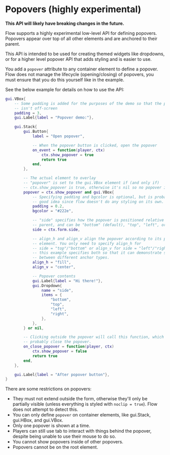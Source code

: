 # Popovers (highly experimental)

**This API will likely have breaking changes in the future.**

Flow supports a highly experimental low-level API for defining popovers.
Popovers appear over top of all other elements and are anchored to their parent.

This API is intended to be used for creating themed widgets like dropdowns, or
for a higher level popover API that adds styling and is easier to use.

You add a `popover` attribute to any container element to define a popover.
Flow does not manage the lifecycle (opening/closing) of popovers, you must
ensure that you do this yourself like in the example.

See the below example for details on how to use the API:

```lua
gui.VBox{
    -- Some padding is added for the purposes of the demo so that the popup
    -- isn't off-screen
    padding = 3,
    gui.Label{label = "Popover demo:"},

    gui.Stack{
        gui.Button{
            label = "Open popover",

            -- When the popover button is clicked, open the popover
            on_event = function(player, ctx)
                ctx.show_popover = true
                return true
            end,
        },

        -- The actual element to overlay
        -- "popover" is set to the gui.VBox element if (and only if)
        -- ctx.show_popover is true, otherwise it's nil so no popover is shown.
        popover = ctx.show_popover and gui.VBox{
            -- Specifying padding and bgcolor is optional, but is probably a
            -- good idea since flow doesn't do any styling on its own.
            padding = 0.2,
            bgcolor = "#222e",

            -- "side" specifies how the popover is positioned relative to the
            -- parent, and can be "bottom" (default), "top", "left", or "right".
            side = ctx.form.side,

            -- align_h and align_v align the popover according to its parent
            -- element. You only need to specify align_h for
            -- side = "top"/"bottom" or align_v for side = "left"/"right",
            -- this example specifies both so that it can demonstrate switching
            -- between different anchor types.
            align_h = "fill",
            align_v = "center",

            -- Popover contents
            gui.Label{label = "Hi there!"},
            gui.Dropdown{
                name = "side",
                items = {
                    "bottom",
                    "top",
                    "left",
                    "right",
                },
            },
        } or nil,

        -- Clicking outside the popover will call this function, which should
        -- probably close the popover.
        on_close_popover = function(player, ctx)
            ctx.show_popover = false
            return true
        end,
    },

    gui.Label{label = "After popover button"},
}
```

There are some restrictions on popovers:

 - They must not extend outside the form, otherwise they'll only be partially
   visible (unless everything is styled with `noclip = true`). Flow does not
   attempt to detect this.
 - You can only define `popover` on container elements, like gui.Stack,
   gui.HBox, and gui.VBox.
 - Only one popover is shown at a time.
 - Players can still use tab to interact with things behind the popover,
   despite being unable to use their mouse to do so.
 - You cannot show popovers inside of other popovers.
 - Popovers cannot be on the root element.
